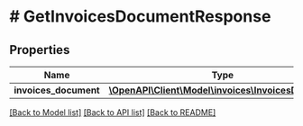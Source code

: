 # # GetInvoicesDocumentResponse

## Properties

Name | Type | Description | Notes
------------ | ------------- | ------------- | -------------
**invoices_document** | [**\OpenAPI\Client\Model\invoices\InvoicesDocument**](InvoicesDocument.md) |  | [optional]

[[Back to Model list]](../../README.md#models) [[Back to API list]](../../README.md#endpoints) [[Back to README]](../../README.md)
